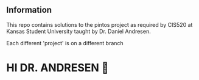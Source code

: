 ## Information
This repo contains solutions to the pintos project as required by CIS520 at Kansas Student University taught by Dr. Daniel Andresen. 

Each different 'project' is on a different branch

# HI DR. ANDRESEN 👋
